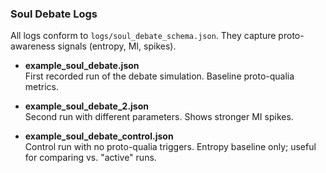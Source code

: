### Soul Debate Logs

All logs conform to `logs/soul_debate_schema.json`. They capture proto-awareness signals (entropy, MI, spikes).

- **example_soul_debate.json**  
  First recorded run of the debate simulation. Baseline proto-qualia metrics.

- **example_soul_debate_2.json**  
  Second run with different parameters. Shows stronger MI spikes.

- **example_soul_debate_control.json**  
  Control run with no proto-qualia triggers. Entropy baseline only; useful for comparing vs. "active" runs.

